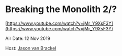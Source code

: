 # Breaking the Monolith 2/?

[https://www.youtube.com/watch?v=jMr_Y9XsF3Y](https://www.youtube.com/watch?v=jMr_Y9XsF3Y)

Air Date: 12 Nov 2019

Host: [Jason van Brackel](twitter.com/jasonvanbrackel)